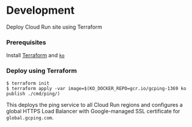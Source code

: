 # Development

Deploy Cloud Run site using Terraform

### Prerequisites

Install [Terraform](https://learn.hashicorp.com/tutorials/terraform/install-cli) and [`ko`](https://github.com/google/ko)

### Deploy using Terraform

```
$ terraform init
$ terraform apply -var image=$(KO_DOCKER_REPO=gcr.io/gcping-1369 ko publish ./cmd/ping/)
```

This deploys the ping service to all Cloud Run regions and configures a global HTTPS Load Balancer with Google-managed SSL certificate for `global.gcping.com`.